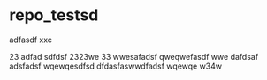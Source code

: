 # repo_testsd
adfasdf
xxc

23
adfad
sdfdsf
2323we
33
wwesafadsf
qweqwefasdf
wwe
dafdsaf
adsfadsf
wqewqesdfsd
dfdasfaswwdfadsf
wqewqe
w34w
